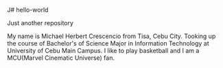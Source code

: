 J# hello-world

Just another repository

My name is Michael Herbert Crescencio from Tisa, Cebu City. Tooking up the course of Bachelor's of Science Major in Information Technology at University of Cebu Main Campus. I like to play basketball and I am a MCU(Marvel Cinematic Universe) fan.
